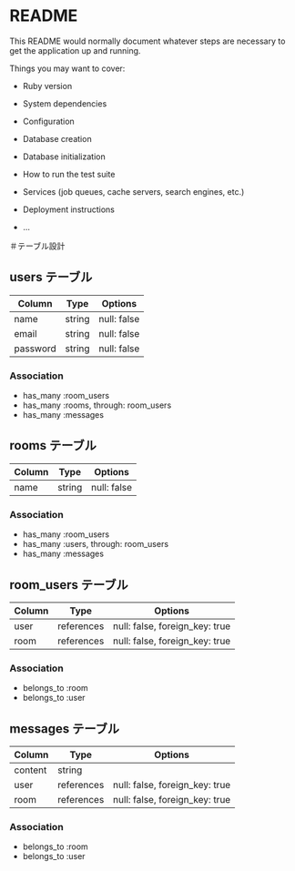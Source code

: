 # README

This README would normally document whatever steps are necessary to get the
application up and running.

Things you may want to cover:

* Ruby version

* System dependencies

* Configuration

* Database creation

* Database initialization

* How to run the test suite

* Services (job queues, cache servers, search engines, etc.)

* Deployment instructions

* ...

＃テーブル設計

## users テーブル

| Column   | Type   | Options     |
| -------- | ------ | ----------- |
| name     | string | null: false | 
| email    | string | null: false |
|password  | string | null: false |

### Association

- has_many :room_users
- has_many :rooms, through: room_users
- has_many :messages

## rooms テーブル

| Column   | Type   | Options     |
| -------- | ------ | ----------- |
| name     | string | null: false |

### Association

- has_many :room_users
- has_many :users, through: room_users
- has_many :messages

## room_users テーブル

| Column   | Type       | Options                        |
| -------- | ---------- | ------------------------------ |
| user     | references | null: false, foreign_key: true |
| room     | references | null: false, foreign_key: true |

### Association

- belongs_to :room
- belongs_to :user

## messages テーブル

| Column   | Type       | Options                        |
| -------- | ---------- | ------------------------------ |
| content  | string     |                                |
| user     | references | null: false, foreign_key: true |
| room     | references | null: false, foreign_key: true |

### Association

- belongs_to :room
- belongs_to :user